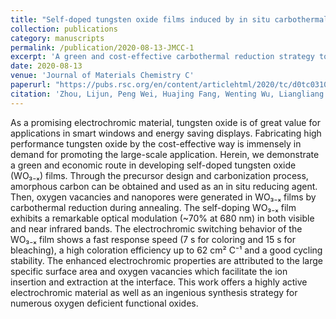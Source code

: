 ```yaml
---
title: "Self-doped tungsten oxide films induced by in situ carbothermal reduction for high performance electrochromic devices (back cover)"
collection: publications
category: manuscripts
permalink: /publication/2020-08-13-JMCC-1
excerpt: 'A green and cost-effective carbothermal reduction strategy to fabricate self-doped tungsten oxide films with enhanced electrochromic performance.'
date: 2020-08-13
venue: 'Journal of Materials Chemistry C'
paperurl: "https://pubs.rsc.org/en/content/articlehtml/2020/tc/d0tc03103h"
citation: 'Zhou, Lijun, Peng Wei, Huajing Fang, Wenting Wu, Liangliang Wu, and Hong Wang. "Self-doped tungsten oxide films induced by in situ carbothermal reduction for high performance electrochromic devices." Journal of Materials Chemistry C 8, no. 40 (2020): 13999-14006.'
---
```


As a promising electrochromic material, tungsten oxide is of great value for applications in smart windows and energy saving displays. Fabricating high performance tungsten oxide by the cost-effective way is immensely in demand for promoting the large-scale application. Herein, we demonstrate a green and economic route in developing self-doped tungsten oxide (WO₃₋ₓ) films. Through the precursor design and carbonization process, amorphous carbon can be obtained and used as an in situ reducing agent. Then, oxygen vacancies and nanopores were generated in WO₃₋ₓ films by carbothermal reduction during annealing. The self-doping WO₃₋ₓ film exhibits a remarkable optical modulation (~70% at 680 nm) in both visible and near infrared bands. The electrochromic switching behavior of the WO₃₋ₓ film shows a fast response speed (7 s for coloring and 15 s for bleaching), a high coloration efficiency up to 62 cm² C⁻¹ and a good cycling stability. The enhanced electrochromic properties are attributed to the large specific surface area and oxygen vacancies which facilitate the ion insertion and extraction at the interface. This work offers a highly active electrochromic material as well as an ingenious synthesis strategy for numerous oxygen deficient functional oxides.
